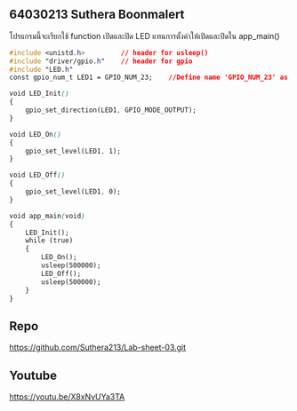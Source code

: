 ## 64030213 Suthera Boonmalert
โปรแกรมนี้จะเรียกใช้ function เปิดและปิด LED แทนการตั้งค่าให้เปิดและปิดใน app_main()

```css
#include <unistd.h>      	// header for usleep()
#include "driver/gpio.h"	// header for gpio
#include "LED.h"
const gpio_num_t LED1 = GPIO_NUM_23; 	//Define name 'GPIO_NUM_23' as 'LED1'

void LED_Init()
{
    gpio_set_direction(LED1, GPIO_MODE_OUTPUT);
}

void LED_On()
{
    gpio_set_level(LED1, 1);
}

void LED_Off()
{
    gpio_set_level(LED1, 0);
}

void app_main(void)
{
    LED_Init();
    while (true)
    {
        LED_On();
        usleep(500000);
        LED_Off();
        usleep(500000);
    }
}
```
## Repo 
https://github.com/Suthera213/Lab-sheet-03.git

## Youtube  
https://youtu.be/X8xNvUYa3TA
